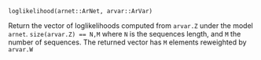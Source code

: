 ```
loglikelihood(arnet::ArNet, arvar::ArVar)
```

Return the vector of loglikelihoods computed from `arvar.Z` under the model `arnet`. `size(arvar.Z) == N,M` where `N` is the sequences length, and `M` the number of sequences. The returned vector has `M` elements reweighted by `arvar.W`
